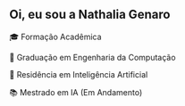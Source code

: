 ## Oi, eu sou a Nathalia Genaro

🎓 Formação Acadêmica

  🧠 Graduação em Engenharia da Computação

  🤖 Residência em Inteligência Artificial

  📚 Mestrado em IA (Em Andamento)


<div>
  <img height="180cm" src="https://github-readme-stats.vercel.app/api?username=NGenaro$show_icons=true$theme=dark&include_all_commits=true>
</div>

